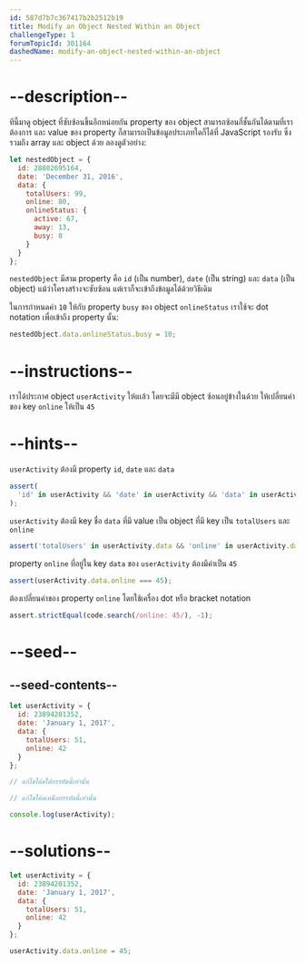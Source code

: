 ```yaml
---
id: 587d7b7c367417b2b2512b19
title: Modify an Object Nested Within an Object
challengeType: 1
forumTopicId: 301164
dashedName: modify-an-object-nested-within-an-object
---
```


# --description--

ทีนี้มาดู object ที่ซับซ้อนขึ้นอีกหน่อยกัน 
property ของ object สามารถซ้อนกี่ชั้นกันได้ตามที่เราต้องการ และ value ของ property ก็สามารถเป็นข้อมูลประเภทใดก็ได้ที่ JavaScript รองรับ ซึ่งรวมถึง array และ object ด้วย ลองดูตัวอย่าง:

```js
let nestedObject = {
  id: 28802695164,
  date: 'December 31, 2016',
  data: {
    totalUsers: 99,
    online: 80,
    onlineStatus: {
      active: 67,
      away: 13,
      busy: 8
    }
  }
};
```

`nestedObject` มีสาม property คือ `id` (เป็น number), `date` (เป็น string) และ `data` (เป็น object) แม้ว่าโครงสร้างจะซับซ้อน แต่เราก็จะเข้าถึงข้อมูลได้ด้วยวิธีเดิม 

ในการกำหนดค่า `10` ให้กับ property `busy` ของ object `onlineStatus` เราใช้จะ dot notation เพื่อเข้าถึง property นั้น:

```js
nestedObject.data.onlineStatus.busy = 10;
```

# --instructions--

เราได้ประกาศ object `userActivity` ให้แเล้ว โดยจะมีมี object ซ้อนอยู่ข้างในด้วย 
ให้เปลี่ยนค่าของ key `online` ให้เป็น `45`

# --hints--

`userActivity` ต้องมี property `id`, `date` และ `data`

```js
assert(
  'id' in userActivity && 'date' in userActivity && 'data' in userActivity
);
```

`userActivity` ต้องมี key ชื่อ `data` ที่มี value เป็น object ที่มี key เป็น `totalUsers` และ `online`

```js
assert('totalUsers' in userActivity.data && 'online' in userActivity.data);
```

property `online` ที่อยู่ใน key `data` ของ `userActivity` ต้องมีค่าเป็น `45`

```js
assert(userActivity.data.online === 45);
```

ต้องเปลี่ยนค่าของ property `online` โดยใช้เครื่อง dot หรือ bracket notation

```js
assert.strictEqual(code.search(/online: 45/), -1);
```

# --seed--

## --seed-contents--

```js
let userActivity = {
  id: 23894201352,
  date: 'January 1, 2017',
  data: {
    totalUsers: 51,
    online: 42
  }
};

// แก้ไขโค้ดใต้บรรทัดนี้เท่านั้น

// แก้ไขโค้ดเหนือบรรทัดนี้เท่านั้น

console.log(userActivity);
```

# --solutions--

```js
let userActivity = {
  id: 23894201352,
  date: 'January 1, 2017',
  data: {
    totalUsers: 51,
    online: 42
  }
};

userActivity.data.online = 45;
```

